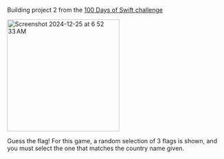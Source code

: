 Building project 2 from the [100 Days of Swift challenge](https://www.hackingwithswift.com/100/swiftui)

<img width="261" alt="Screenshot 2024-12-25 at 6 52 33 AM" src="https://github.com/user-attachments/assets/3e524770-34d8-42fa-b9c5-74e16b5383c3" />

Guess the flag! For this game, a random selection of 3 flags is shown, and you must select the one that matches the country name given.
